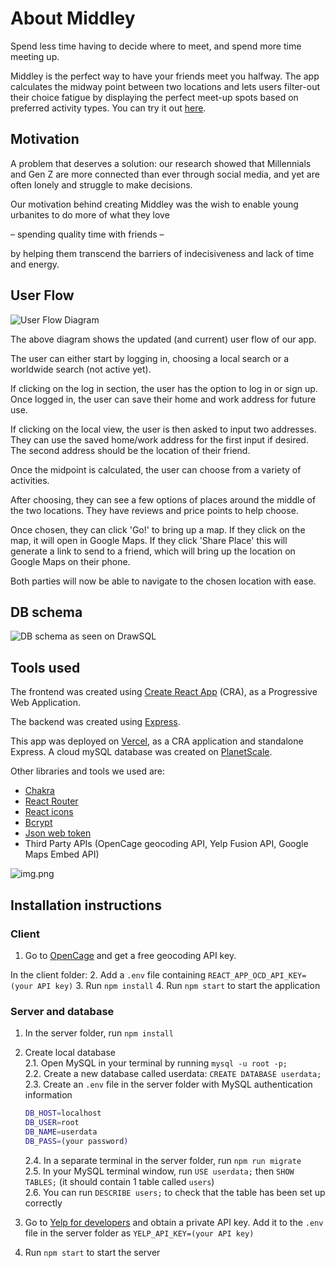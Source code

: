 # About Middley

Spend less time having to decide where to meet, and spend more time meeting up.

Middley is the perfect way to have your friends meet you halfway. The app calculates the midway point between two locations and lets users filter-out their choice fatigue by displaying the perfect meet-up spots based on preferred activity types. You can try it out [here](https://fs-22-team3.vercel.app/).

## Motivation

A problem that deserves a solution: our research showed that Millennials and Gen Z are more connected than ever through social media, and yet are often lonely and struggle to make decisions. 

Our motivation behind creating Middley was the wish to enable young urbanites to do more of what they love 

– spending quality time with friends –

by helping them transcend the barriers of indecisiveness and lack of 
time and energy. 

## User Flow

![User Flow Diagram](client/src/common/assets/userFlow.png)

The above diagram shows the updated (and current) user flow of our app. 

The user can either start by logging in, choosing a local search or a worldwide search (not active yet).

If clicking on the log in section, the user has the option to log in or sign up. Once logged in, the user can save their home and work address for future use.

If clicking on the local view, the user is then asked to input two addresses. They can use the saved home/work address for the first input if desired. The second address should be the location of their friend.

Once the midpoint is calculated, the user can choose from a variety of activities. 

After choosing, they can see a few options of places around the middle of the two locations. They have reviews and price points to help choose.

Once chosen, they can click 'Go!' to bring up a map. If they click on the map, it will open in Google Maps. If they click 'Share Place' this will generate a link to send to a friend, which will bring up the location on Google Maps on their phone. 

Both parties will now be able to navigate to the chosen location with ease. 

## DB schema

![DB schema as seen on DrawSQL](client/src/common/assets/Userdata_drawSQL.png)

## Tools used

The frontend was created using [Create React App](https://create-react-app.dev/docs/making-a-progressive-web-app/) (CRA), as a Progressive Web Application.

The backend was created using [Express](http://expressjs.com/). 

This app was deployed on [Vercel](https://vercel.com/docs), as a CRA application and standalone Express. A cloud mySQL database was created on [PlanetScale](https://planetscale.com/).

Other libraries and tools we used are:
- [Chakra](https://chakra-ui.com/)
- [React Router](https://reactrouter.com/en/main)
- [React icons](https://react-icons.github.io/react-icons/)
- [Bcrypt](https://www.npmjs.com/package/bcrypt)
- [Json web token](https://jwt.io/)
- Third Party APIs (OpenCage geocoding API, Yelp Fusion API, Google Maps Embed API)

![img.png](client/src/common/assets/img.png)

## Installation instructions

### Client
1. Go to [OpenCage](https://opencagedata.com/api#quickstart) and get a free geocoding API key.

In the client folder:
2. Add a `.env` file containing `REACT_APP_OCD_API_KEY=(your API key)`
3. Run `npm install`
4. Run `npm start` to start the application

### Server and database

1. In the server folder, run `npm install`

2. Create local database\
    2.1. Open MySQL in your terminal by running `mysql -u root -p;`\
    2.2. Create a new database called userdata: `CREATE DATABASE userdata;`\
    2.3. Create an `.env` file in the server folder with MySQL authentication information

    ```bash
    DB_HOST=localhost
    DB_USER=root
    DB_NAME=userdata
    DB_PASS=(your password)
    ```
    2.4. In a separate terminal in the server folder, run `npm run migrate`\
    2.5. In your MySQL terminal window, run `USE userdata;` then `SHOW TABLES;` (it should contain 1 table called `users`)\
    2.6. You can run `DESCRIBE users;` to check that the table has been set up correctly

3. Go to [Yelp for developers](https://www.yelp.com/developers/documentation/v3/authentication) and obtain a private API key. Add it to the `.env` file in the server folder as `YELP_API_KEY=(your API key)`

4. Run `npm start` to start the server



